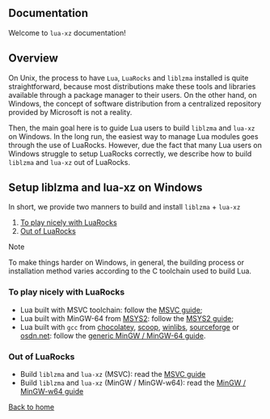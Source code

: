 ## Documentation

Welcome to ```lua-xz``` documentation!

## Overview

On Unix, the process to have `Lua`, `LuaRocks` and `liblzma` installed is quite straightforward, because most distributions make these tools and libraries available through a package manager to their users. On the other hand, on Windows, the concept of software distribution from a centralized repository provided by Microsoft is not a reality. 

Then, the main goal here is to guide Lua users to build `liblzma` and `lua-xz` on Windows. In the long run, the easiest way to manage Lua modules goes through the use of LuaRocks. However, due the fact that many Lua users on Windows struggle to setup LuaRocks correctly, we describe how to build `liblzma` and `lua-xz` out of LuaRocks.

## Setup liblzma and lua-xz on Windows

In short, we provide two manners to build and install `liblzma` + `lua-xz`

1. [To play nicely with LuaRocks](#to-play-nicely-with-luarocks)
2. [Out of LuaRocks](#out-of-luarocks)

> [!NOTE]
> 
> To make things harder on Windows, in general, the building process or installation method varies according to the C toolchain used to build Lua.

### To play nicely with LuaRocks

* Lua built with MSVC toolchain: follow the [MSVC guide](./liblzma-on-windows-for-Lua-MSVC.md);
* Lua built with MinGW-64 from [MSYS2](https://www.msys2.org/): follow the [MSYS2 guide](./liblzma-on-windows-for-Lua-MSYS2.md);
* Lua built with ```gcc``` from [chocolatey](https://chocolatey.org/), [scoop](https://scoop.sh/), [winlibs](https://winlibs.com/), [sourceforge](https://sourceforge.net/projects/mingw/) or [osdn.net](https://osdn.net/projects/mingw/): follow the [generic MinGW / MinGW-64 guide](./liblzma-on-windows-for-Lua-MinGW-MinGW-w64.md).

### Out of LuaRocks

* Build `liblzma` and `lua-xz` (MSVC): read the [MSVC guide](./liblzma-lua-xz-out-of-LuaRocks-MSVC.md)
* Build `liblzma` and `lua-xz` (MinGW / MinGW-w64): read the [MinGW / MinGW-w64 guide](./liblzma-lua-xz-out-of-LuaRocks-MinGW-MinGW-w64.md)

[Back to home](../)